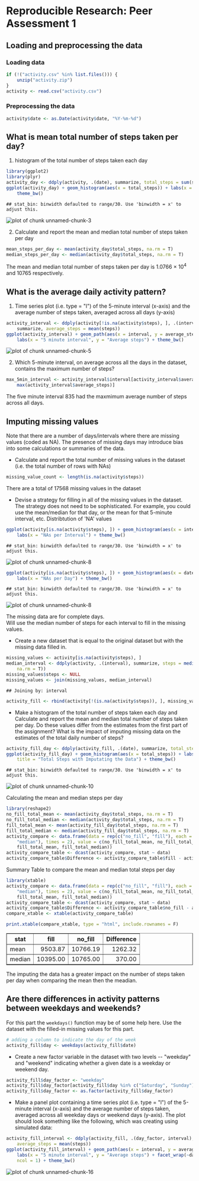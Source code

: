 # Reproducible Research: Peer Assessment 1


## Loading and preprocessing the data

### Loading data

```r
if (!("activity.csv" %in% list.files())) {
    unzip("activity.zip")
}
activity <- read.csv("activity.csv")
```


### Preprocessing the data

```r
activity$date <- as.Date(activity$date, "%Y-%m-%d")
```



## What is mean total number of steps taken per day?

1.  histogram of the total number of steps taken each day

```r
library(ggplot2)
library(plyr)
activity_day <- ddply(activity, .(date), summarize, total_steps = sum(steps))
ggplot(activity_day) + geom_histogram(aes(x = total_steps)) + labs(x = "Total Number of Steps Taken per Day") + 
    theme_bw()
```

```
## stat_bin: binwidth defaulted to range/30. Use 'binwidth = x' to adjust this.
```

![plot of chunk unnamed-chunk-3](figure/unnamed-chunk-3.png) 



2.  Calculate and report the mean and median total number of steps taken per day

```r
mean_steps_per_day <- mean(activity_day$total_steps, na.rm = T)
median_steps_per_day <- median(activity_day$total_steps, na.rm = T)
```


The mean and median total number of steps taken per day is 1.0766 &times; 10<sup>4</sup> and 10765 respectively.

## What is the average daily activity pattern?

1. Time series plot (i.e. type = "l") of the 5-minute interval (x-axis) and the average number of steps taken, averaged across all days (y-axis)

```r
activity_interval <- ddply(activity[!is.na(activity$steps), ], .(interval), 
    summarize, average_steps = mean(steps))
ggplot(activity_interval) + geom_path(aes(x = interval, y = average_steps)) + 
    labs(x = "5 minute interval", y = "Average steps") + theme_bw()
```

![plot of chunk unnamed-chunk-5](figure/unnamed-chunk-5.png) 


2. Which 5-minute interval, on average across all the days in the dataset, contains the maximum number of steps?

```r
max_5min_interval <- activity_interval$interval[activity_interval$average_steps == 
    max(activity_interval$average_steps)]
```

The five minute interval 835 had the maxmimum average number of steps across all days.


## Imputing missing values

Note that there are a number of days/intervals where there are missing values (coded as NA). The presence of missing days may introduce bias into some calculations or summaries of the data.

* Calculate and report the total number of missing values in the dataset (i.e. the total number of rows with NAs)

```r
missing_value_count <- length(is.na(activity$steps))
```

There are a total of 17568 missing values in the dataset

* Devise a strategy for filling in all of the missing values in the dataset. The strategy does not need to be sophisticated. For example, you could use the mean/median for that day, or the mean for that 5-minute interval, etc.
Distribtution of 'NA' values

```r
ggplot(activity[is.na(activity$steps), ]) + geom_histogram(aes(x = interval)) + 
    labs(x = "NAs per Interval") + theme_bw()
```

```
## stat_bin: binwidth defaulted to range/30. Use 'binwidth = x' to adjust this.
```

![plot of chunk unnamed-chunk-8](figure/unnamed-chunk-81.png) 

```r
ggplot(activity[is.na(activity$steps), ]) + geom_histogram(aes(x = date)) + 
    labs(x = "NAs per Day") + theme_bw()
```

```
## stat_bin: binwidth defaulted to range/30. Use 'binwidth = x' to adjust this.
```

![plot of chunk unnamed-chunk-8](figure/unnamed-chunk-82.png) 

The missing data are for complete days.  
Will use the median number of steps for each interval to fill in the missing values. 

* Create a new dataset that is equal to the original dataset but with the missing data filled in.

```r
missing_values <- activity[is.na(activity$steps), ]
median_interval <- ddply(activity, .(interval), summarize, steps = median(steps, 
    na.rm = T))
missing_values$steps <- NULL
missing_values <- join(missing_values, median_interval)
```

```
## Joining by: interval
```

```r
activity_fill <- rbind(activity[!(is.na(activity$steps)), ], missing_values)
```


* Make a histogram of the total number of steps taken each day and Calculate and report the mean and median total number of steps taken per day. Do these values differ from the estimates from the first part of the assignment? What is the impact of imputing missing data on the estimates of the total daily number of steps?

```r
activity_fill_day <- ddply(activity_fill, .(date), summarize, total_steps = sum(steps))
ggplot(activity_fill_day) + geom_histogram(aes(x = total_steps)) + labs(x = "Total Number of Steps Taken per Day", 
    title = "Total Steps with Imputating the Data") + theme_bw()
```

```
## stat_bin: binwidth defaulted to range/30. Use 'binwidth = x' to adjust this.
```

![plot of chunk unnamed-chunk-10](figure/unnamed-chunk-10.png) 


Calculating the mean and median steps per day

```r
library(reshape2)
no_fill_total_mean <- mean(activity_day$total_steps, na.rm = T)
no_fill_total_median <- median(activity_day$total_steps, na.rm = T)
fill_total_mean <- mean(activity_fill_day$total_steps, na.rm = T)
fill_total_median <- median(activity_fill_day$total_steps, na.rm = T)
activity_compare <- data.frame(data = rep(c("no_fill", "fill"), each = 2), stat = rep(c("mean", 
    "median"), times = 2), value = c(no_fill_total_mean, no_fill_total_median, 
    fill_total_mean, fill_total_median))
activity_compare_table <- dcast(activity_compare, stat ~ data)
activity_compare_table$Difference <- activity_compare_table$fill - activity_compare_table$no_fill
```

Summary Table to compare the mean and median total steps per day

```r
library(xtable)
activity_compare <- data.frame(data = rep(c("no_fill", "fill"), each = 2), stat = rep(c("mean", 
    "median"), times = 2), value = c(no_fill_total_mean, no_fill_total_median, 
    fill_total_mean, fill_total_median))
activity_compare_table <- dcast(activity_compare, stat ~ data)
activity_compare_table$Difference <- activity_compare_table$no_fill - activity_compare_table$fill
compare_xtable <- xtable(activity_compare_table)
```


```r
print.xtable(compare_xtable, type = "html", include.rownames = F)
```

<!-- html table generated in R 3.0.2 by xtable 1.7-1 package -->
<!-- Sun Jun 15 09:58:37 2014 -->
<TABLE border=1>
<TR> <TH> stat </TH> <TH> fill </TH> <TH> no_fill </TH> <TH> Difference </TH>  </TR>
  <TR> <TD> mean </TD> <TD align="right"> 9503.87 </TD> <TD align="right"> 10766.19 </TD> <TD align="right"> 1262.32 </TD> </TR>
  <TR> <TD> median </TD> <TD align="right"> 10395.00 </TD> <TD align="right"> 10765.00 </TD> <TD align="right"> 370.00 </TD> </TR>
   </TABLE>

The imputing the data has a greater impact on the number of steps taken per day when comparing the mean then the meadian.   

## Are there differences in activity patterns between weekdays and weekends?
For this part the `weekdays()` function may be of some help here. Use the dataset with the filled-in missing values for this part.

```r
# adding a column to indicate the day of the week
activity_fill$day <- weekdays(activity_fill$date)
```


* Create a new factor variable in the dataset with two levels -- "weekday" and "weekend" indicating whether a given date is a weekday or weekend day.

```r
activity_fill$day_factor <- "weekday"
activity_fill$day_factor[activity_fill$day %in% c("Saturday", "Sunday")] <- "weekend"
activity_fill$day_factor <- as.factor(activity_fill$day_factor)
```


* Make a panel plot containing a time series plot (i.e. type = "l") of the 5-minute interval (x-axis) and the average number of steps taken, averaged across all weekday days or weekend days (y-axis). The plot should look something like the following, which was creating using simulated data:

```r
activity_fill_interval <- ddply(activity_fill, .(day_factor, interval), summarize, 
    average_steps = mean(steps))
ggplot(activity_fill_interval) + geom_path(aes(x = interval, y = average_steps)) + 
    labs(x = "5 minute interval", y = "Average steps") + facet_wrap(~day_factor, 
    ncol = 1) + theme_bw()
```

![plot of chunk unnamed-chunk-16](figure/unnamed-chunk-16.png) 


